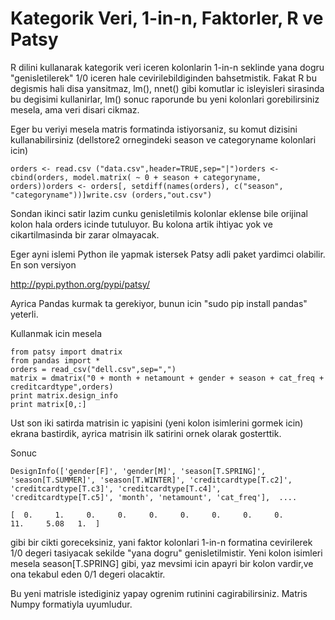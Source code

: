 # Kategorik Veri, 1-in-n, Faktorler, R ve Patsy

R dilini kullanarak kategorik veri iceren kolonlarin 1-in-n seklinde
yana dogru "genisletilerek" 1/0 iceren hale cevirilebildiginden
bahsetmistik. Fakat R bu degismis hali disa yansitmaz, lm(), nnet()
gibi komutlar ic isleyisleri sirasinda bu degisimi kullanirlar, lm()
sonuc raporunde bu yeni kolonlari gorebilirsiniz mesela, ama veri
disari cikmaz.

Eger bu veriyi mesela matris formatinda istiyorsaniz, su komut
dizisini kullanabilirsiniz (dellstore2 ornegindeki season ve
categoryname kolonlari icin)

```
orders <- read.csv ("data.csv",header=TRUE,sep="|")orders <- cbind(orders, model.matrix( ~ 0 + season + categoryname, orders))orders <- orders[, setdiff(names(orders), c("season", "categoryname"))]write.csv (orders,"out.csv")
```

Sondan ikinci satir lazim cunku genisletilmis kolonlar eklense bile
orijinal kolon hala orders icinde tutuluyor. Bu kolona artik ihtiyac
yok ve cikartilmasinda bir zarar olmayacak.

Eger ayni islemi Python ile yapmak istersek Patsy adli paket yardimci
olabilir. En son versiyon

http://pypi.python.org/pypi/patsy/

Ayrica Pandas kurmak ta gerekiyor, bunun icin "sudo pip install
pandas" yeterli.

Kullanmak icin mesela

```
from patsy import dmatrix
from pandas import *
orders = read_csv("dell.csv",sep=",")
matrix = dmatrix("0 + month + netamount + gender + season + cat_freq + creditcardtype",orders)
print matrix.design_info
print matrix[0,:]
```

Ust son iki satirda matrisin ic yapisini (yeni kolon isimlerini gormek
icin) ekrana bastirdik, ayrica matrisin ilk satirini ornek olarak
gosterttik.

Sonuc

```
DesignInfo(['gender[F]', 'gender[M]', 'season[T.SPRING]', 'season[T.SUMMER]', 'season[T.WINTER]', 'creditcardtype[T.c2]', 'creditcardtype[T.c3]', 'creditcardtype[T.c4]', 'creditcardtype[T.c5]', 'month', 'netamount', 'cat_freq'],  ....

[  0.     1.     0.     0.     0.     0.     0.     0.     0.    11.     5.08   1.  ]
```

gibi bir cikti goreceksiniz, yani faktor kolonlari 1-in-n formatina
cevirilerek 1/0 degeri tasiyacak sekilde "yana dogru"
genisletilmistir. Yeni kolon isimleri mesela season[T.SPRING] gibi,
yaz mevsimi icin apayri bir kolon vardir,ve ona tekabul eden 0/1
degeri olacaktir.

Bu yeni matrisle istediginiz yapay ogrenim rutinini
cagirabilirsiniz. Matris Numpy formatiyla uyumludur. 






